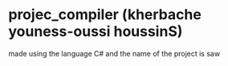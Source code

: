 # projec_compiler (kherbache youness-oussi houssinS)
made using the language C# and the name of the project is saw
